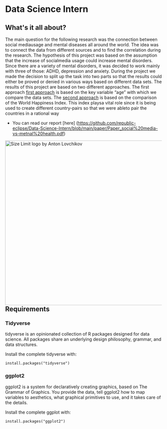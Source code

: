 # Data Science Intern  

## What's it all about?
The main question for the following research was the connection between social mediausage and mental diseases all around the world. The idea was to connect the data from different sources and to find the correlation during the research. The hypothesis of this project was based on the assumption that the increase of socialmedia usage could increase mental disorders. Since there are a variety of mental disorders, it was decided to work mainly with three of those: ADHD, depression and anxiety. During the project we made the decision to split up the task into two parts so that the results could either be proved or denied in various ways based on different data sets. The results of this project are based on two different approaches. The first approach [first approach](https://github.com/republic-eclipse/Data-Science-Intern/blob/main/First%20Approach.R) is based on the key variable “age” with which we compare the data sets. The [second approach](https://github.com/republic-eclipse/Data-Science-Intern/blob/main/Second%20Approach.R) is based on the comparison of the World Happiness Index. This index playsa vital role since it is being used to create different country-pairs so that we were ableto pair the countries in a rational way

* You can read our report [here] (https://github.com/republic-eclipse/Data-Science-Intern/blob/main/paper/Paper_social%20media-vs-metnal%20health.pdf)

<img src="https://raw.githubusercontent.com/republic-eclipse/Data-Science-Intern/main/img/mentalhealth.png" align="right"
     alt="Size Limit logo by Anton Lovchikov" width=530 >

## Requirements

### Tidyverse
tidyverse is an opinionated collection of R packages designed for data science. All packages share an underlying design philosophy, grammar, and data structures.

Install the complete tidyverse with:

```
install.packages("tidyverse")
```
### ggplot2
ggplot2 is a system for declaratively creating graphics, based on The Grammar of Graphics. You provide the data, tell ggplot2 how to map variables to aesthetics, what graphical primitives to use, and it takes care of the details.

Install the complete ggplot with:
```
install.packages("ggplot2")
```
